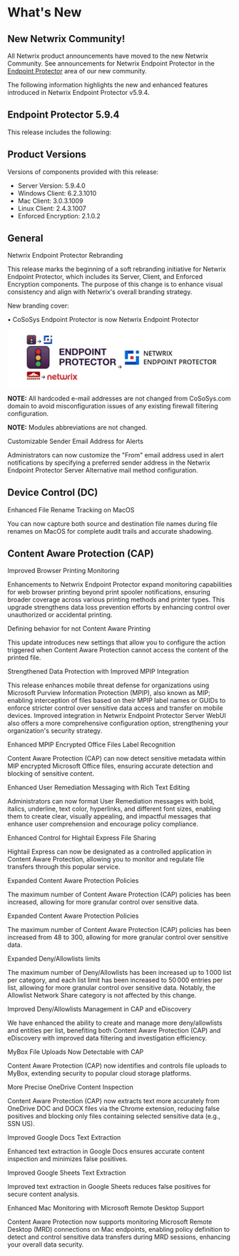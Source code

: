 # What's New

## New Netwrix Community!

All Netwrix product announcements have moved to the new Netwrix Community. See announcements for
Netwrix Endpoint Protector in the
[Endpoint Protector](https://community.netwrix.com/c/endpoint-protector/announcements/106) area of
our new community.

The following information highlights the new and enhanced features introduced in Netwrix Endpoint
Protector v5.9.4.

## Endpoint Protector 5.9.4

This release includes the following:

## Product Versions

Versions of components provided with this release:

- Server Version: 5.9.4.0
- Windows Client: 6.2.3.1010
- Mac Client: 3.0.3.1009
- Linux Client: 2.4.3.1007
- Enforced Encryption: 2.1.0.2

## General

Netwrix Endpoint Protector Rebranding

This release marks the beginning of a soft rebranding initiative for Netwrix Endpoint Protector,
which includes its Server, Client, and Enforced Encryption components. The purpose of this change is
to enhance visual consistency and align with Netwrix's overall branding strategy.

New branding cover:

• CoSoSys Endpoint Protector is now Netwrix Endpoint Protector

![eppnetwrixbranding](../../../../static/img/product_docs/endpointprotector/endpointprotector/eppnetwrixbranding.webp)

**NOTE:** All hardcoded e-mail addresses are not changed from CoSoSys.com domain to avoid
misconfiguration issues of any existing firewall filtering configuration.

**NOTE:** Modules abbreviations are not changed.

Customizable Sender Email Address for Alerts

Administrators can now customize the "From" email address used in alert notifications by specifying
a preferred sender address in the Netwrix Endpoint Protector Server Alternative mail method
configuration.

## Device Control (DC)

Enhanced File Rename Tracking on MacOS

You can now capture both source and destination file names during file renames on MacOS for complete
audit trails and accurate shadowing.

## Content Aware Protection (CAP)

Improved Browser Printing Monitoring

Enhancements to Netwrix Endpoint Protector expand monitoring capabilities for web browser printing
beyond print spooler notifications, ensuring broader coverage across various printing methods and
printer types. This upgrade strengthens data loss prevention efforts by enhancing control over
unauthorized or accidental printing.

Defining behavior for not Content Aware Printing

This update introduces new settings that allow you to configure the action triggered when Content
Aware Protection cannot access the content of the printed file.

Strengthened Data Protection with Improved MPIP Integration

This release enhances mobile threat defense for organizations using Microsoft Purview Information
Protection (MPIP), also known as MIP; enabling interception of files based on their MPIP label names
or GUIDs to enforce stricter control over sensitive data access and transfer on mobile devices.
Improved integration in Netwrix Endpoint Protector Server WebUI also offers a more comprehensive
configuration option, strengthening your organization's security strategy.

Enhanced MPIP Encrypted Office Files Label Recognition

Content Aware Protection (CAP) can now detect sensitive metadata within MIP encrypted Microsoft
Office files, ensuring accurate detection and blocking of sensitive content.

Enhanced User Remediation Messaging with Rich Text Editing

Administrators can now format User Remediation messages with bold, italics, underline, text color,
hyperlinks, and different font sizes, enabling them to create clear, visually appealing, and
impactful messages that enhance user comprehension and encourage policy compliance.

Enhanced Control for Hightail Express File Sharing

Hightail Express can now be designated as a controlled application in Content Aware Protection,
allowing you to monitor and regulate file transfers through this popular service.

Expanded Content Aware Protection Policies

The maximum number of Content Aware Protection (CAP) policies has been increased, allowing for more
granular control over sensitive data.

Expanded Content Aware Protection Policies

The maximum number of Content Aware Protection (CAP) policies has been increased from 48 to 300,
allowing for more granular control over sensitive data.

Expanded Deny/Allowlists limits

The maximum number of Deny/Allowlists has been increased up to 1 000 list per category, and each
list limit has been increased to 50 000 entries per list, allowing for more granular control over
sensitive data. Notably, the Allowlist Network Share category is not affected by this change.

Improved Deny/Allowlists Management in CAP and eDiscovery

We have enhanced the ability to create and manage more deny/allowlists and entities per list,
benefiting both Content Aware Protection (CAP) and eDiscovery with improved data filtering and
investigation efficiency.

MyBox File Uploads Now Detectable with CAP

Content Aware Protection (CAP) now identifies and controls file uploads to MyBox, extending security
to popular cloud storage platforms.

More Precise OneDrive Content Inspection

Content Aware Protection (CAP) now extracts text more accurately from OneDrive DOC and DOCX files
via the Chrome extension, reducing false positives and blocking only files containing selected
sensitive data (e.g., SSN US).

Improved Google Docs Text Extraction

Enhanced text extraction in Google Docs ensures accurate content inspection and minimizes false
positives.

Improved Google Sheets Text Extraction

Improved text extraction in Google Sheets reduces false positives for secure content analysis.

Enhanced Mac Monitoring with Microsoft Remote Desktop Support

Content Aware Protection now supports monitoring Microsoft Remote Desktop (MRD) connections on Mac
endpoints, enabling policy definition to detect and control sensitive data transfers during MRD
sessions, enhancing your overall data security.
